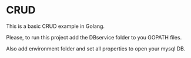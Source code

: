 # CRUD

This is a basic CRUD example in Golang.

Please, to run this project add the DBservice folder to you GOPATH files.

Also add environment folder and set all properties to open your mysql DB.